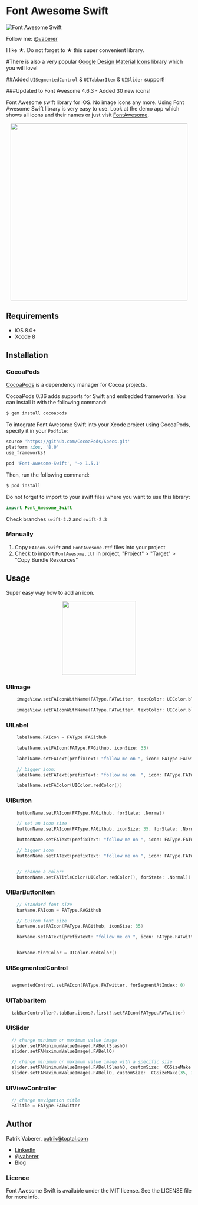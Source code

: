 # Font Awesome Swift
![Font Awesome Swift](https://github.com/Vaberer/Font-Awesome-Swift/blob/master/resources/opensource_matters.png)

Follow me: [@vaberer](https://twitter.com/vaberer)

I like &#9733;. Do not forget to &#9733; this super convenient library.

#There is also a very popular [Google Design Material Icons](https://github.com/Vaberer/Google-Material-Design-Icons-Swift) library which you will love!


##Added ```UISegmentedControl``` & ```UITabbarItem``` & ```UISlider``` support!


###Updated to Font Awesome 4.6.3 - Added 30 new icons!


Font Awesome swift library for iOS. No image icons any more. Using Font Awesome Swift library is very easy to use. Look at the demo app which shows all icons and their names or just visit [FontAwesome](http://fortawesome.github.io/Font-Awesome/icons/).


<p align="center">
  <img height="480" src="https://github.com/Vaberer/Font-Awesome-Swift/blob/master/resources/image1.png"/>
</p>

## Requirements

- iOS 8.0+
- Xcode 8

## Installation

### CocoaPods

[CocoaPods](http://cocoapods.org) is a dependency manager for Cocoa projects.

CocoaPods 0.36 adds supports for Swift and embedded frameworks. You can install it with the following command:

```bash
$ gem install cocoapods
```

To integrate Font Awesome Swift into your Xcode project using CocoaPods, specify it in your `Podfile`:

```ruby
source 'https://github.com/CocoaPods/Specs.git'
platform :ios, '8.0'
use_frameworks!

pod 'Font-Awesome-Swift', '~> 1.5.1'
```

Then, run the following command:

```bash
$ pod install
```
Do not forget to import to your swift files where you want to use this library:
```swift
import Font_Awesome_Swift
```

Check branches `swift-2.2` and `swift-2.3`

### Manually

1. Copy `FAIcon.swift` and `FontAwesome.ttf` files into your project
2. Check to import `FontAwesome.ttf` in project, "Project" > "Target" > "Copy Bundle Resources"


## Usage

Super easy way how to add an icon.
<p align="center">
  <img height="200" src="https://github.com/Vaberer/Font-Awesome-Swift/blob/master/resources/helper.png"/>
</p>


### UIImage
```Swift
    imageView.setFAIconWithName(FAType.FATwitter, textColor: UIColor.blueColor(), backgroundColor: UIColor.grayColor())

    imageView.setFAIconWithName(FAType.FATwitter, textColor: UIColor.blueColor())
```



### UILabel
```Swift
    labelName.FAIcon = FAType.FAGithub

    labelName.setFAIcon(FAType.FAGithub, iconSize: 35)

    labelName.setFAText(prefixText: "follow me on ", icon: FAType.FATwitter, postfixText: ". Thanks!", size: 25)

    // bigger icon:
    labelName.setFAText(prefixText: "follow me on  ", icon: FAType.FATwitter, postfixText: ". Thanks!", size: 25, iconSize: 30)

    labelName.setFAColor(UIColor.redColor())

```

### UIButton
```Swift
    buttonName.setFAIcon(FAType.FAGithub, forState: .Normal)

    // set an icon size
    buttonName.setFAIcon(FAType.FAGithub, iconSize: 35, forState: .Normal)

    buttonName.setFAText(prefixText: "follow me on ", icon: FAType.FATwitter, postfixText: ". Thanks!", size: 25, forState: .Normal)

    // bigger icon
    buttonName.setFAText(prefixText: "follow me on ", icon: FAType.FATwitter, postfixText: ". Thanks!", size: 25, forState: .Normal, iconSize: 30)


    // change a color:
    buttonName.setFATitleColor(UIColor.redColor(), forState: .Normal))
```

### UIBarButtonItem
```Swift
    // Standard font size
    barName.FAIcon = FAType.FAGithub

    // Custom font size
    barName.setFAIcon(FAType.FAGithub, iconSize: 35)

    barName.setFAText(prefixText: "follow me on ", icon: FAType.FATwitter, postfixText: ". Thanks!", size: 25)


    barName.tintColor = UIColor.redColor()

```
### UISegmentedControl
```Swift

  segmentedControl.setFAIcon(FAType.FATwitter, forSegmentAtIndex: 0)
```

### UITabbarItem
```Swift
  tabBarController?.tabBar.items?.first?.setFAIcon(FAType.FATwitter)
```

### UISlider
```Swift
  // change minimum or maximum value image
  slider.setFAMinimumValueImage(.FABellSlashO)
  slider.setFAMaximumValueImage(.FABellO)

  // change minimum or maximum value image with a specific size
  slider.setFAMinimumValueImage(.FABellSlashO, customSize:  CGSizeMake(35, 35))
  slider.setFAMaximumValueImage(.FABellO, customSize:  CGSizeMake(35, 35))
```

### UIViewController
```Swift
  // change navigation title
  FATitle = FAType.FATwitter
```


## Author

Patrik Vaberer, patrik@toptal.com

- [LinkedIn](https://sk.linkedin.com/in/vaberer)
- [@vaberer](https://twitter.com/vaberer)
- [Blog](http://vaberer.me)

### Licence

Font Awesome Swift is available under the MIT license. See the LICENSE file for more info.
